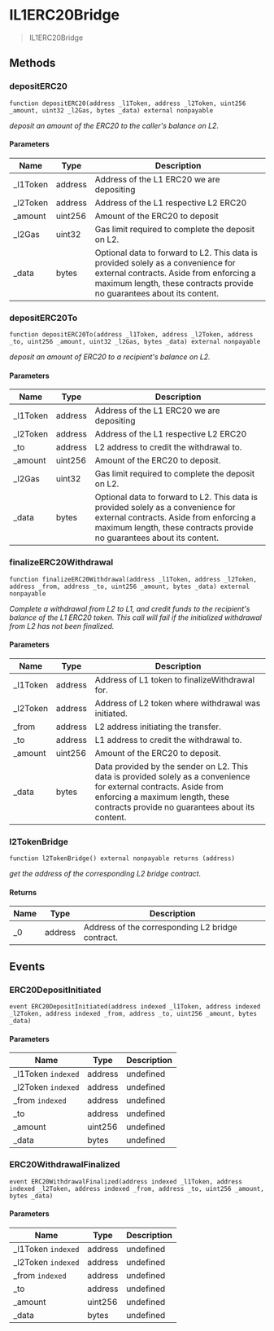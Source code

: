 # IL1ERC20Bridge



> IL1ERC20Bridge





## Methods

### depositERC20

```solidity
function depositERC20(address _l1Token, address _l2Token, uint256 _amount, uint32 _l2Gas, bytes _data) external nonpayable
```



*deposit an amount of the ERC20 to the caller&#39;s balance on L2.*

#### Parameters

| Name | Type | Description |
|---|---|---|
| _l1Token | address | Address of the L1 ERC20 we are depositing
| _l2Token | address | Address of the L1 respective L2 ERC20
| _amount | uint256 | Amount of the ERC20 to deposit
| _l2Gas | uint32 | Gas limit required to complete the deposit on L2.
| _data | bytes | Optional data to forward to L2. This data is provided        solely as a convenience for external contracts. Aside from enforcing a maximum        length, these contracts provide no guarantees about its content.

### depositERC20To

```solidity
function depositERC20To(address _l1Token, address _l2Token, address _to, uint256 _amount, uint32 _l2Gas, bytes _data) external nonpayable
```



*deposit an amount of ERC20 to a recipient&#39;s balance on L2.*

#### Parameters

| Name | Type | Description |
|---|---|---|
| _l1Token | address | Address of the L1 ERC20 we are depositing
| _l2Token | address | Address of the L1 respective L2 ERC20
| _to | address | L2 address to credit the withdrawal to.
| _amount | uint256 | Amount of the ERC20 to deposit.
| _l2Gas | uint32 | Gas limit required to complete the deposit on L2.
| _data | bytes | Optional data to forward to L2. This data is provided        solely as a convenience for external contracts. Aside from enforcing a maximum        length, these contracts provide no guarantees about its content.

### finalizeERC20Withdrawal

```solidity
function finalizeERC20Withdrawal(address _l1Token, address _l2Token, address _from, address _to, uint256 _amount, bytes _data) external nonpayable
```



*Complete a withdrawal from L2 to L1, and credit funds to the recipient&#39;s balance of the L1 ERC20 token. This call will fail if the initialized withdrawal from L2 has not been finalized.*

#### Parameters

| Name | Type | Description |
|---|---|---|
| _l1Token | address | Address of L1 token to finalizeWithdrawal for.
| _l2Token | address | Address of L2 token where withdrawal was initiated.
| _from | address | L2 address initiating the transfer.
| _to | address | L1 address to credit the withdrawal to.
| _amount | uint256 | Amount of the ERC20 to deposit.
| _data | bytes | Data provided by the sender on L2. This data is provided   solely as a convenience for external contracts. Aside from enforcing a maximum   length, these contracts provide no guarantees about its content.

### l2TokenBridge

```solidity
function l2TokenBridge() external nonpayable returns (address)
```



*get the address of the corresponding L2 bridge contract.*


#### Returns

| Name | Type | Description |
|---|---|---|
| _0 | address | Address of the corresponding L2 bridge contract.



## Events

### ERC20DepositInitiated

```solidity
event ERC20DepositInitiated(address indexed _l1Token, address indexed _l2Token, address indexed _from, address _to, uint256 _amount, bytes _data)
```





#### Parameters

| Name | Type | Description |
|---|---|---|
| _l1Token `indexed` | address | undefined |
| _l2Token `indexed` | address | undefined |
| _from `indexed` | address | undefined |
| _to  | address | undefined |
| _amount  | uint256 | undefined |
| _data  | bytes | undefined |

### ERC20WithdrawalFinalized

```solidity
event ERC20WithdrawalFinalized(address indexed _l1Token, address indexed _l2Token, address indexed _from, address _to, uint256 _amount, bytes _data)
```





#### Parameters

| Name | Type | Description |
|---|---|---|
| _l1Token `indexed` | address | undefined |
| _l2Token `indexed` | address | undefined |
| _from `indexed` | address | undefined |
| _to  | address | undefined |
| _amount  | uint256 | undefined |
| _data  | bytes | undefined |



